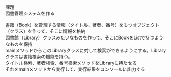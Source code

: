 課題</br>
図書管理システムを作る</br>
</br>
書籍（Book）を管理する情報（タイトル、著者、番号）をもつオブジェクト（クラス）を作って、そこに情報を格納</br>
図書館（Library）クラスみたいなものを作って、そこにBookをListで持つようなものを保持</br>
mainメソッドからこのLibraryクラスに対して検索ができるようにする。Libraryクラスは書籍検索の機能を持つ。</br>
タイトル検索、著者検索、番号検索メソッドをLibraryに持たせる</br>
それをmainメソッドから実行して、実行結果をコンソールに出力する</br>
 
 

